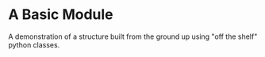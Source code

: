 # A Basic Module
A demonstration of a structure built from the ground up using "off the shelf" python classes.


